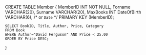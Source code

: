 CREATE TABLE Member {
	MemberID INT NOT NULL,
	Forname VARCHAR(20),
	Surname VARCHAR(20),
	MaxBooks INT
	DateOfBirth VARCHAR(6), /* or `Date` */
	PRIMARY KEY (MemberID);

	SELECT BookID, Title, Author, Price, Category
	FROM Book
	WHERE Author="David Ferguson" AND Price < 25.00
	ORDER BY Price DESC;
}
